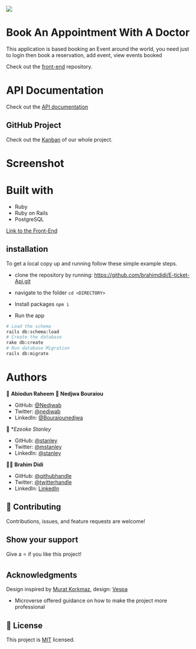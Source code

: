 ![](https://img.shields.io/badge/Microverse-blueviolet)
# Book An Appointment With A Doctor
This application is based booking an Event around the world, you need just to login then book a reservation, add event, view events booked

Check out the [front-end]()
repository.

# API Documentation
Check out the [API documentation]()

## GitHub Project
Check out the [Kanban](https://github.com/users/brahimdidi/projects/2) of our whole project.

# Screenshot

# Built with
- Ruby
- Ruby on Rails
- PostgreSQL

[Link to the Front-End](https://github.com/nedjwab/e-ticket-frontend)

## installation

To get a local copy up and running follow these simple example steps.

- clone the repository by running: https://github.com/brahimdidi/E-ticket-Api.git

- navigate to the folder
  ``` cd <DIRECTORY> ```
- Install packages
  ``` npm i ```
- Run the app
```sh
# Load the schema
rails db:schema:load
# Create the database
rake db:create
# Run database Migration
rails db:migrate
```

# Authors

👤 **Abiodun Raheem**
👤 **Nedjwa Bouraiou**

- GitHub: [@Nedjwab](https://github.com/nedjwab)
- Twitter: [@nedjwab](https://twitter.com/ned_jwa)
- LinkedIn: [@Bouraiounedjwa](https://www.linkedin.com/feed/)

👤 **Ezeoke Stanley*

- GitHub: [@stanley](https://github.com/stanleeeeee)
- Twitter: [@mstanley](https://twitter.com/mstanmega89)
- LinkedIn: [@stanley](https://www.linkedin.com/in/stanley-ezeoke/)

👤👤 **Brahim Didi**
- GitHub: [@githubhandle](https://github.com/brahimdidi)
- Twitter: [@twitterhandle](https://twitter.com/twitterhandle)
- LinkedIn: [LinkedIn](https://linkedin.com/in/brahimdidi)


## :handshake: Contributing

Contributions, issues, and feature requests are welcome!

## Show your support

Give a :star:️ if you like this project!

## Acknowledgments
Design inspired by [Murat Korkmaz](https://www.behance.net/muratk), design: [Vespa](https://www.behance.net/gallery/26425031/Vespa-Responsive-Redesign)

- Microverse offered guidance on how to make the project more professional

## 📝 License

This project is [MIT](./LICENSE) licensed.





